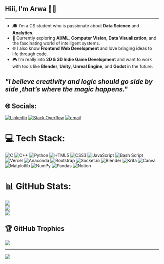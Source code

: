 ## Hiii, I'm Arwa 👾💫  
---

- 🎓 I’m a CS student who is passionate about **Data Science** and **Analytics**.  
- 🧠 Currently exploring **AI/ML**, **Computer Vision**, **Data Visualization**, and the fascinating world of intelligent systems.  
- 🌐 I also know **Frontend Web Development** and love bringing ideas to life through code.  
- 🎮 I’m really into **2D & 3D Indie Game Development** and want to work with tools like **Blender**, **Unity**, **Unreal Engine**, and **Godot** in the future.
  
*"I believe creativity and logic should go side by side ,that’s where the magic happens."*
---

## 🌐 Socials:
[![LinkedIn](https://img.shields.io/badge/LinkedIn-%230077B5.svg?logo=linkedin&logoColor=white)](https://linkedin.com/in/arwa-abbas-kerani) [![Stack Overflow](https://img.shields.io/badge/-Stackoverflow-FE7A16?logo=stack-overflow&logoColor=white)](https://stackoverflow.com/users/arwa-abbas) [![email](https://img.shields.io/badge/Email-D14836?logo=gmail&logoColor=white)](mailto:arwaabbaskerani@gmail.com) 

# 💻 Tech Stack:
![C](https://img.shields.io/badge/c-%2300599C.svg?style=for-the-badge&logo=c&logoColor=white) ![C++](https://img.shields.io/badge/c++-%2300599C.svg?style=for-the-badge&logo=c%2B%2B&logoColor=white) ![Python](https://img.shields.io/badge/python-3670A0?style=for-the-badge&logo=python&logoColor=ffdd54) ![HTML5](https://img.shields.io/badge/html5-%23E34F26.svg?style=for-the-badge&logo=html5&logoColor=white) ![CSS3](https://img.shields.io/badge/css3-%231572B6.svg?style=for-the-badge&logo=css3&logoColor=white) ![JavaScript](https://img.shields.io/badge/javascript-%23323330.svg?style=for-the-badge&logo=javascript&logoColor=%23F7DF1E) ![Bash Script](https://img.shields.io/badge/bash_script-%23121011.svg?style=for-the-badge&logo=gnu-bash&logoColor=white) ![Vercel](https://img.shields.io/badge/vercel-%23000000.svg?style=for-the-badge&logo=vercel&logoColor=white) ![Anaconda](https://img.shields.io/badge/Anaconda-%2344A833.svg?style=for-the-badge&logo=anaconda&logoColor=white) ![Bootstrap](https://img.shields.io/badge/bootstrap-%238511FA.svg?style=for-the-badge&logo=bootstrap&logoColor=white) ![Socket.io](https://img.shields.io/badge/Socket.io-black?style=for-the-badge&logo=socket.io&badgeColor=010101) ![Blender](https://img.shields.io/badge/blender-%23F5792A.svg?style=for-the-badge&logo=blender&logoColor=white) ![Krita](https://img.shields.io/badge/Krita-203759?style=for-the-badge&logo=krita&logoColor=EEF37B) ![Canva](https://img.shields.io/badge/Canva-%2300C4CC.svg?style=for-the-badge&logo=Canva&logoColor=white) ![Matplotlib](https://img.shields.io/badge/Matplotlib-%23ffffff.svg?style=for-the-badge&logo=Matplotlib&logoColor=black) ![NumPy](https://img.shields.io/badge/numpy-%23013243.svg?style=for-the-badge&logo=numpy&logoColor=white) ![Pandas](https://img.shields.io/badge/pandas-%23150458.svg?style=for-the-badge&logo=pandas&logoColor=white) ![Notion](https://img.shields.io/badge/Notion-%23000000.svg?style=for-the-badge&logo=notion&logoColor=white)
# 📊 GitHub Stats:
![](https://github-readme-stats.vercel.app/api?username=Arwa-Abbas&theme=aura&hide_border=true&include_all_commits=true&count_private=true)<br/>
![](https://nirzak-streak-stats.vercel.app/?user=Arwa-Abbas&theme=aura&hide_border=true)<br/>
![](https://github-readme-stats.vercel.app/api/top-langs/?username=Arwa-Abbas&theme=aura&hide_border=true&include_all_commits=true&count_private=true&layout=compact)

## 🏆 GitHub Trophies
![](https://github-profile-trophy.vercel.app/?username=Arwa-Abbas&theme=radical&no-frame=false&no-bg=true&margin-w=4)

---
[![](https://visitcount.itsvg.in/api?id=Arwa-Abbas&icon=0&color=6)](https://visitcount.itsvg.in)

<!-- Proudly created with GPRM ( https://gprm.itsvg.in ) -->


